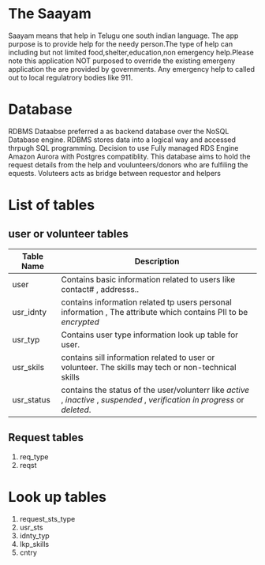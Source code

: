 
# The Saayam
<p>
Saayam means that help in Telugu one south indian language. The app purpose is to provide help for the needy person.The type of help can including but not limited food,shelter,education,non emergency help.Please note this application NOT purposed to override the existing emergeny application the are provided by governments. Any emergency help to called out to local regulatrory bodies like 911. </p>

# Database 
 <p> RDBMS Dataabse preferred a as backend database over the NoSQL Database engine.
 RDBMS stores data into a logical way and accessed thrpugh SQL programming. 
 Decision to use Fully managed RDS Engine Amazon Aurora with Postgres compatiblity.
 This database aims to hold the request details from the help and voulunteers/donors who are fulfiling the equests. Voluteers acts as bridge between requestor and helpers </p>
 
 # List of tables 
 ## user or volunteer tables
   | Table Name | Description | 
   | ---------- | ----------- |
   | user | Contains basic information related to users like contact# , addresss.. | 
   | usr_idnty | contains information related tp users personal information , The attribute which contains PII to be *encrypted* |
   | usr_typ | Contains user type information look up table for user. |
   | usr_skils | contains sill information related to user or volunteer. The skills may tech or non-technical skills |
   | usr_status | contains the status of the user/volunterr like *active* , *inactive* , *suspended* , *verification in progress* or *deleted*. |


 ## Request tables 
 1. req_type
 2. reqst
 # Look up tables
 1. request_sts_type
 2. usr_sts
 3. idnty_typ
 4. lkp_skills
 5. cntry 
  
 

  
 
 

